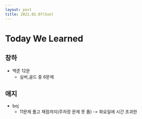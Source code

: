 ```yaml
---
layout: post
title: 2021.02.07(Sun)
---
```

# Today We Learned

## 창하

- 백준 12문
    - 실버,골드 중 6문제

## 애지

- boj 
    - 11문제 풀고 채점까지(주차장 문제 못 품)
        -> 화요일에 시간 초과한 

